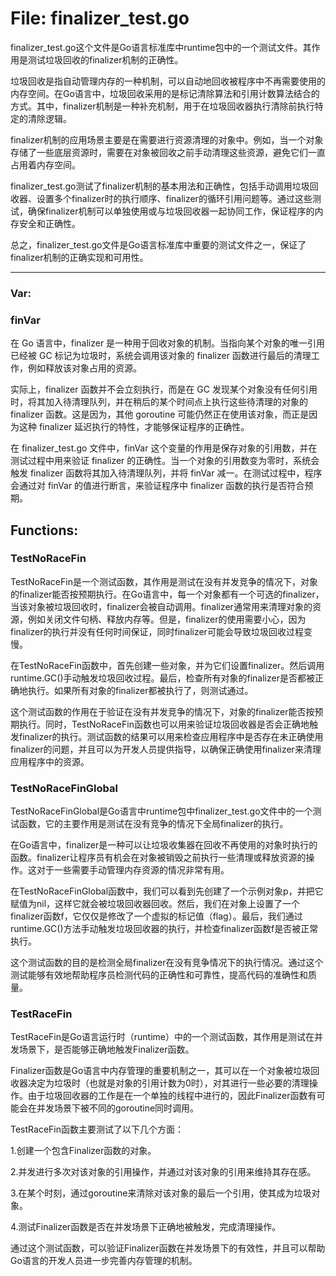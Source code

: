 # File: finalizer_test.go

finalizer_test.go这个文件是Go语言标准库中runtime包中的一个测试文件。其作用是测试垃圾回收的finalizer机制的正确性。

垃圾回收是指自动管理内存的一种机制，可以自动地回收被程序中不再需要使用的内存空间。在Go语言中，垃圾回收采用的是标记清除算法和引用计数算法结合的方式。其中，finalizer机制是一种补充机制，用于在垃圾回收器执行清除前执行特定的清除逻辑。

finalizer机制的应用场景主要是在需要进行资源清理的对象中。例如，当一个对象存储了一些底层资源时，需要在对象被回收之前手动清理这些资源，避免它们一直占用着内存空间。

finalizer_test.go测试了finalizer机制的基本用法和正确性，包括手动调用垃圾回收器、设置多个finalizer时的执行顺序、finalizer的循环引用问题等。通过这些测试，确保finalizer机制可以单独使用或与垃圾回收器一起协同工作，保证程序的内存安全和正确性。

总之，finalizer_test.go文件是Go语言标准库中重要的测试文件之一，保证了finalizer机制的正确实现和可用性。




---

### Var:

### finVar

在 Go 语言中，finalizer 是一种用于回收对象的机制。当指向某个对象的唯一引用已经被 GC 标记为垃圾时，系统会调用该对象的 finalizer 函数进行最后的清理工作，例如释放该对象占用的资源。

实际上，finalizer 函数并不会立刻执行，而是在 GC 发现某个对象没有任何引用时，将其加入待清理队列，并在稍后的某个时间点上执行这些待清理的对象的 finalizer 函数。这是因为，其他 goroutine 可能仍然正在使用该对象，而正是因为这种 finalizer 延迟执行的特性，才能够保证程序的正确性。

在 finalizer_test.go 文件中，finVar 这个变量的作用是保存对象的引用数，并在测试过程中用来验证 finalizer 的正确性。当一个对象的引用数变为零时，系统会触发 finalizer 函数将其加入待清理队列，并将 finVar 减一。在测试过程中，程序会通过对 finVar 的值进行断言，来验证程序中 finalizer 函数的执行是否符合预期。



## Functions:

### TestNoRaceFin

TestNoRaceFin是一个测试函数，其作用是测试在没有并发竞争的情况下，对象的finalizer能否按预期执行。在Go语言中，每一个对象都有一个可选的finalizer，当该对象被垃圾回收时，finalizer会被自动调用。finalizer通常用来清理对象的资源，例如关闭文件句柄、释放内存等。但是，finalizer的使用需要小心，因为finalizer的执行并没有任何时间保证，同时finalizer可能会导致垃圾回收过程变慢。

在TestNoRaceFin函数中，首先创建一些对象，并为它们设置finalizer。然后调用runtime.GC()手动触发垃圾回收过程。最后，检查所有对象的finalizer是否都被正确地执行。如果所有对象的finalizer都被执行了，则测试通过。

这个测试函数的作用在于验证在没有并发竞争的情况下，对象的finalizer能否按预期执行。同时，TestNoRaceFin函数也可以用来验证垃圾回收器是否会正确地触发finalizer的执行。测试函数的结果可以用来检查应用程序中是否存在未正确使用finalizer的问题，并且可以为开发人员提供指导，以确保正确使用finalizer来清理应用程序中的资源。



### TestNoRaceFinGlobal

TestNoRaceFinGlobal是Go语言中runtime包中finalizer_test.go文件中的一个测试函数，它的主要作用是测试在没有竞争的情况下全局finalizer的执行。

在Go语言中，finalizer是一种可以让垃圾收集器在回收不再使用的对象时执行的函数。finalizer让程序员有机会在对象被销毁之前执行一些清理或释放资源的操作。这对于一些需要手动管理内存资源的情况非常有用。

在TestNoRaceFinGlobal函数中，我们可以看到先创建了一个示例对象p，并把它赋值为nil，这样它就会被垃圾回收器回收。然后，我们在对象上设置了一个finalizer函数f，它仅仅是修改了一个虚拟的标记值（flag）。最后，我们通过runtime.GC()方法手动触发垃圾回收器的执行，并检查finalizer函数f是否被正常执行。

这个测试函数的目的是检测全局finalizer在没有竞争情况下的执行情况。通过这个测试能够有效地帮助程序员检测代码的正确性和可靠性，提高代码的准确性和质量。



### TestRaceFin

TestRaceFin是Go语言运行时（runtime）中的一个测试函数，其作用是测试在并发场景下，是否能够正确地触发Finalizer函数。

Finalizer函数是Go语言中内存管理的重要机制之一，其可以在一个对象被垃圾回收器决定为垃圾时（也就是对象的引用计数为0时），对其进行一些必要的清理操作。由于垃圾回收器的工作是在一个单独的线程中进行的，因此Finalizer函数有可能会在并发场景下被不同的goroutine同时调用。

TestRaceFin函数主要测试了以下几个方面：

1.创建一个包含Finalizer函数的对象。

2.并发进行多次对该对象的引用操作，并通过对该对象的引用来维持其存在感。

3.在某个时刻，通过goroutine来清除对该对象的最后一个引用，使其成为垃圾对象。

4.测试Finalizer函数是否在并发场景下正确地被触发，完成清理操作。

通过这个测试函数，可以验证Finalizer函数在并发场景下的有效性，并且可以帮助Go语言的开发人员进一步完善内存管理的机制。



